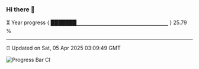 ### Hi there 👋

⏳ Year progress { ███████▁▁▁▁▁▁▁▁▁▁▁▁▁▁▁▁▁▁▁▁▁▁▁ } 25.79 %

---

⏰ Updated on Sat, 05 Apr 2025 03:09:49 GMT

![Progress Bar CI](https://github.com/IshwaranRudhara/GIT-ACTION/workflows/Progress%20Bar%20CI/badge.svg)
